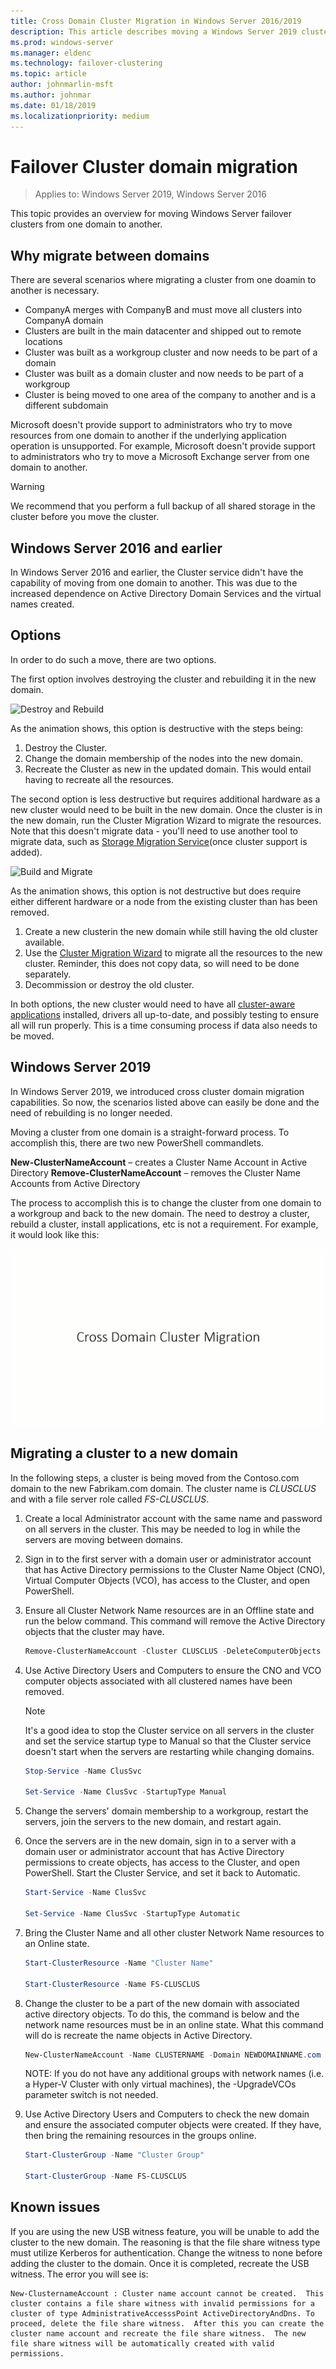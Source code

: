 ```yaml
---
title: Cross Domain Cluster Migration in Windows Server 2016/2019
description: This article describes moving a Windows Server 2019 cluster from one domain to another
ms.prod: windows-server
ms.manager: eldenc
ms.technology: failover-clustering
ms.topic: article
author: johnmarlin-msft
ms.author: johnmar
ms.date: 01/18/2019
ms.localizationpriority: medium
---
```

# Failover Cluster domain migration

> Applies to: Windows Server 2019, Windows Server 2016

This topic provides an overview for moving Windows Server failover clusters from one domain to another.

## Why migrate between domains

There are several scenarios where migrating a cluster from one doamin to another is necessary.

- CompanyA merges with CompanyB and must move all clusters into CompanyA domain
- Clusters are built in the main datacenter and shipped out to remote locations
- Cluster was built as a workgroup cluster and now needs to be part of a domain
- Cluster was built as a domain cluster and now needs to be part of a workgroup
- Cluster is being moved to one area of the company to another and is a different subdomain

Microsoft doesn't provide support to administrators who try to move resources from one domain to another if the underlying application operation is unsupported. For example, Microsoft doesn't provide support to administrators who try to move a Microsoft Exchange server from one domain to another.

   > [!WARNING]
   > We recommend that you perform a full backup of all shared storage in the cluster before you move the cluster.

## Windows Server 2016 and earlier

In Windows Server 2016 and earlier, the Cluster service didn't have the capability of moving from one domain to another.  This was due to the increased dependence on Active Directory Domain Services and the virtual names created.   

## Options

In order to do such a move, there are two options.

The first option involves destroying the cluster and rebuilding it in the new domain.

![Destroy and Rebuild](media/Cross-Domain-Cluster-Migration/Cross-Cluster-Domain-Migration-1.gif)

As the animation shows, this option is destructive with the steps being:

1. Destroy the Cluster.
2. Change the domain membership of the nodes into the new domain.
3. Recreate the Cluster as new in the updated domain.  This would entail having to recreate all the resources.

The second option is less destructive but requires additional hardware as a new cluster would need to be built in the new domain.  Once the cluster is in the new domain, run the Cluster Migration Wizard to migrate the resources. Note that this doesn't migrate data - you'll need to use another tool to migrate data, such as [Storage Migration Service](../storage/storage-migration-service/overview.md)(once cluster support is added).

![Build and Migrate](media/Cross-Domain-Cluster-Migration/Cross-Cluster-Domain-Migration-2.gif)

As the animation shows, this option is not destructive but does require either different hardware or a node from the existing cluster than has been removed.

1. Create a new clusterin the new domain while still having the old cluster available.
2. Use the [Cluster Migration Wizard](https://docs.microsoft.com/previous-versions/windows/it-pro/windows-server-2008-R2-and-2008/cc754481(v=ws.10)) to migrate all the resources to the new cluster. Reminder, this does not copy data, so will need to be done separately.
3. Decommission or destroy the old cluster.

In both options, the new cluster would need to have all [cluster-aware applications](https://technet.microsoft.com/aa369082(v=vs.90)) installed, drivers all up-to-date, and possibly testing to ensure all will run properly.  This is a time consuming process if data also needs to be moved.

## Windows Server 2019

In Windows Server 2019, we introduced cross cluster domain migration capabilities.  So now, the scenarios listed above can easily be done and the need of rebuilding is no longer needed.  

Moving a cluster from one domain is a straight-forward process. To accomplish this, there are two new PowerShell commandlets.

**New-ClusterNameAccount** – creates a Cluster Name Account in Active Directory
**Remove-ClusterNameAccount** – removes the Cluster Name Accounts from Active Directory

The process to accomplish this is to change the cluster from one domain to a workgroup and back to the new domain.  The need to destroy a cluster, rebuild a cluster, install applications, etc is not a requirement. For example, it would look like this:

![Migrate](media/Cross-Domain-Cluster-Migration/Cross-Cluster-Domain-Migration-3.gif)

## Migrating a cluster to a new domain

In the following steps, a cluster is being moved from the Contoso.com domain to the new Fabrikam.com domain.  The cluster name is *CLUSCLUS* and with a file server role called *FS-CLUSCLUS*.

1. Create a local Administrator account with the same name and password on all servers in the cluster.  This may be needed to log in while the servers are moving between domains.
2. Sign in to the first server with a domain user or administrator account that has Active Directory permissions to the Cluster Name Object (CNO), Virtual Computer Objects (VCO), has access to the Cluster, and open PowerShell.
3. Ensure all Cluster Network Name resources are in an Offline state and run the below command.  This command will remove the Active Directory objects that the cluster may have.

   ```PowerShell
   Remove-ClusterNameAccount -Cluster CLUSCLUS -DeleteComputerObjects
   ```
4. Use Active Directory Users and Computers to ensure the CNO and VCO computer objects associated with all clustered names have been removed.

   > [!NOTE]
   > It's a good idea to stop the Cluster service on all servers in the cluster and set the service startup type to Manual so that the Cluster service doesn't start when the servers are restarting while changing domains.

   ```PowerShell
   Stop-Service -Name ClusSvc

   Set-Service -Name ClusSvc -StartupType Manual
   ```

5. Change the servers' domain membership to a workgroup, restart the servers, join the servers to the new domain, and restart again.
6. Once the servers are in the new domain, sign in to a server with a domain user or administrator account that has Active Directory permissions to create objects, has access to the Cluster, and open PowerShell. Start the Cluster Service, and set it back to Automatic.

   ```PowerShell
   Start-Service -Name ClusSvc

   Set-Service -Name ClusSvc -StartupType Automatic
   ```
7. Bring the Cluster Name and all other cluster Network Name resources to an Online state.

   ```PowerShell
   Start-ClusterResource -Name "Cluster Name"

   Start-ClusterResource -Name FS-CLUSCLUS
   ```

8. Change the cluster to be a part of the new domain with associated active directory objects. To do this, the command is below and the network name resources must be in an online state.  What this command will do is recreate the name objects in Active Directory.

   ```PowerShell
   New-ClusterNameAccount -Name CLUSTERNAME -Domain NEWDOMAINNAME.com -UpgradeVCOs
   ```

    NOTE: If you do not have any additional groups with network names (i.e. a Hyper-V Cluster with only virtual machines), the -UpgradeVCOs parameter switch is not needed.

9. Use Active Directory Users and Computers to check the new domain and ensure the associated computer objects were created. If they have, then bring the remaining resources in the groups online.

   ```PowerShell
   Start-ClusterGroup -Name "Cluster Group"

   Start-ClusterGroup -Name FS-CLUSCLUS
   ```

## Known issues

If you are using the new USB witness feature, you will be unable to add the cluster to the new domain.  The reasoning is that the file share witness type must utilize Kerberos for authentication.  Change the witness to none before adding the cluster to the domain.  Once it is completed, recreate the USB witness.  The error you will see is:

```
New-ClusternameAccount : Cluster name account cannot be created.  This cluster contains a file share witness with invalid permissions for a cluster of type AdministrativeAccesssPoint ActiveDirectoryAndDns. To proceed, delete the file share witness.  After this you can create the cluster name account and recreate the file share witness.  The new file share witness will be automatically created with valid permissions.
```

